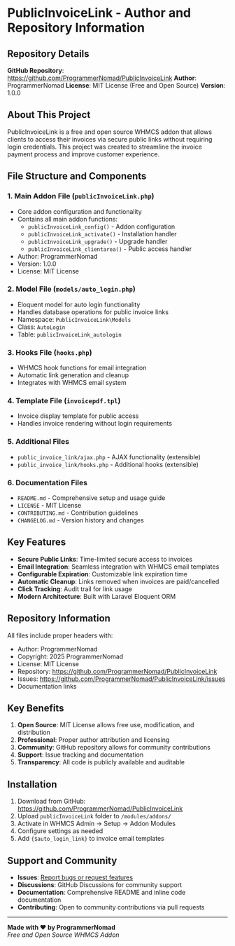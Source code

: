 # PublicInvoiceLink - Author and Repository Information

## Repository Details

**GitHub Repository**: https://github.com/ProgrammerNomad/PublicInvoiceLink
**Author**: ProgrammerNomad
**License**: MIT License (Free and Open Source)
**Version**: 1.0.0

## About This Project

PublicInvoiceLink is a free and open source WHMCS addon that allows clients to access their invoices via secure public links without requiring login credentials. This project was created to streamline the invoice payment process and improve customer experience.

## File Structure and Components

### 1. Main Addon File (`publicInvoiceLink.php`)
- Core addon configuration and functionality
- Contains all main addon functions:
  - `publicInvoiceLink_config()` - Addon configuration
  - `publicInvoiceLink_activate()` - Installation handler
  - `publicInvoiceLink_upgrade()` - Upgrade handler
  - `publicInvoiceLink_clientarea()` - Public access handler
- Author: ProgrammerNomad
- Version: 1.0.0
- License: MIT License

### 2. Model File (`models/auto_login.php`)
- Eloquent model for auto login functionality
- Handles database operations for public invoice links
- Namespace: `PublicInvoiceLink\Models`
- Class: `AutoLogin`
- Table: `publicInvoiceLink_autologin`

### 3. Hooks File (`hooks.php`)
- WHMCS hook functions for email integration
- Automatic link generation and cleanup
- Integrates with WHMCS email system

### 4. Template File (`invoicepdf.tpl`)
- Invoice display template for public access
- Handles invoice rendering without login requirements

### 5. Additional Files
- `public_invoice_link/ajax.php` - AJAX functionality (extensible)
- `public_invoice_link/hooks.php` - Additional hooks (extensible)

### 6. Documentation Files
- `README.md` - Comprehensive setup and usage guide
- `LICENSE` - MIT License
- `CONTRIBUTING.md` - Contribution guidelines
- `CHANGELOG.md` - Version history and changes

## Key Features

- **Secure Public Links**: Time-limited secure access to invoices
- **Email Integration**: Seamless integration with WHMCS email templates
- **Configurable Expiration**: Customizable link expiration time
- **Automatic Cleanup**: Links removed when invoices are paid/cancelled
- **Click Tracking**: Audit trail for link usage
- **Modern Architecture**: Built with Laravel Eloquent ORM

## Repository Information

All files include proper headers with:
- Author: ProgrammerNomad
- Copyright: 2025 ProgrammerNomad
- License: MIT License
- Repository: https://github.com/ProgrammerNomad/PublicInvoiceLink
- Issues: https://github.com/ProgrammerNomad/PublicInvoiceLink/issues
- Documentation links

## Key Benefits

1. **Open Source**: MIT License allows free use, modification, and distribution
2. **Professional**: Proper author attribution and licensing
3. **Community**: GitHub repository allows for community contributions
4. **Support**: Issue tracking and documentation
5. **Transparency**: All code is publicly available and auditable

## Installation

1. Download from GitHub: https://github.com/ProgrammerNomad/PublicInvoiceLink
2. Upload `publicInvoiceLink` folder to `/modules/addons/`
3. Activate in WHMCS Admin → Setup → Addon Modules
4. Configure settings as needed
5. Add `{$auto_login_link}` to invoice email templates

## Support and Community

- **Issues**: [Report bugs or request features](https://github.com/ProgrammerNomad/PublicInvoiceLink/issues)
- **Discussions**: GitHub Discussions for community support
- **Documentation**: Comprehensive README and inline code documentation
- **Contributing**: Open to community contributions via pull requests

---

**Made with ❤️ by ProgrammerNomad**  
*Free and Open Source WHMCS Addon*
